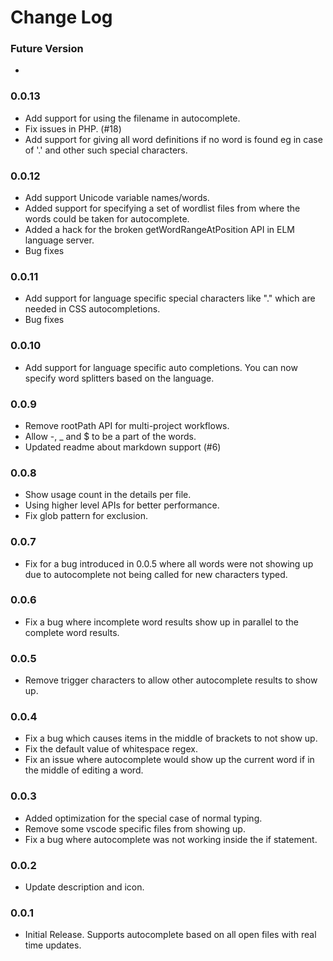 # Change Log
### Future Version
*

### 0.0.13
* Add support for using the filename in autocomplete.
* Fix issues in PHP. (#18)
* Add support for giving all word definitions if no word is found eg in case of '.' and other such special characters.

### 0.0.12
* Add support Unicode variable names/words.
* Added support for specifying a set of wordlist files from where the words could be taken for autocomplete.
* Added a hack for the broken getWordRangeAtPosition API in ELM language server.
* Bug fixes

### 0.0.11
* Add support for language specific special characters like "." which are needed in CSS autocompletions.
* Bug fixes

### 0.0.10
* Add support for language specific auto completions. You can now specify word splitters based on the language.

### 0.0.9
* Remove rootPath API for multi-project workflows.
* Allow -, _ and $ to be a part of the words.
* Updated readme about markdown support (#6)

### 0.0.8
* Show usage count in the details per file.
* Using higher level APIs for better performance.
* Fix glob pattern for exclusion.

### 0.0.7
* Fix for a bug introduced in 0.0.5 where all words were not showing up due to autocomplete not being called for new characters typed.

### 0.0.6
* Fix a bug where incomplete word results show up in parallel to the complete word results.

### 0.0.5
* Remove trigger characters to allow other autocomplete results to show up.

### 0.0.4
* Fix a bug which causes items in the middle of brackets to not show up.
* Fix the default value of whitespace regex.
* Fix an issue where autocomplete would show up the current word if in the middle of editing a word.

### 0.0.3
* Added optimization for the special case of normal typing.
* Remove some vscode specific files from showing up.
* Fix a bug where autocomplete was not working inside the if statement.

### 0.0.2
* Update description and icon.

### 0.0.1
* Initial Release. Supports autocomplete based on all open files with real time updates.
